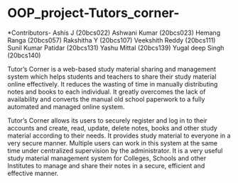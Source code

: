# OOP_project-Tutors_corner-

*Contributors-
Ashis J                            (20bcs022)
Ashwani Kumar              (20bcs023)
Hemang Ranga              (20bcs057)
Rakshitha Y                      (20bcs107)
Veekshith Reddy            (20bcs111)
Sunil Kumar Patidar       (20bcs131)
Yashu Mittal                   (20bcs139)
Yugal deep Singh          (20bcs140)


Tutor’s Corner is a web-based study material sharing and management system which helps students and teachers to share their study material online effectively. It reduces the wasting of time in manually distributing notes and books to each individual. It greatly overcomes the lack of availability and converts the manual old school paperwork to a fully automated and managed online system. 

 Tutor’s Corner allows its users to securely register and log in to their accounts and create, read, update, delete notes, books and other study material according to their needs. It provides study material to everyone in a very secure manner. Multiple users can work in this system at the same time under centralized supervision by the administrator. It is a very useful study material management system for Colleges, Schools and other Institutes to manage and share their notes in a secure, efficient and effective manner.

